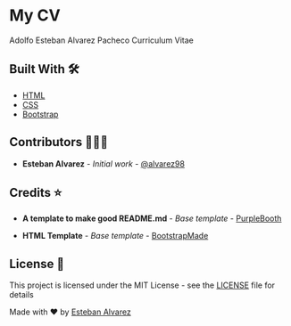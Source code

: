# My CV

Adolfo Esteban Alvarez Pacheco Curriculum Vitae

## Built With :hammer_and_wrench:

* [HTML](https://developer.mozilla.org/es/docs/Web/HTML)
* [CSS](https://developer.mozilla.org/es/docs/Web/CSS)
* [Bootstrap](https://getbootstrap.com/)

## Contributors :family_man_man_boy:

- **Esteban Alvarez** - _Initial work_ - [@alvarez98](https://github.com/alvarez98)

## Credits :star:

- **A template to make good README.md** - _Base template_ - [PurpleBooth](https://gist.github.com/PurpleBooth/109311bb0361f32d87a2)

- **HTML Template** - _Base template_ - [BootstrapMade](https://bootstrapmade.com/)


## License :page_facing_up:

This project is licensed under the MIT License - see the [LICENSE](LICENSE) file for details

Made with ❤️ by [Esteban Alvarez](https://github.com/alvarez98) 